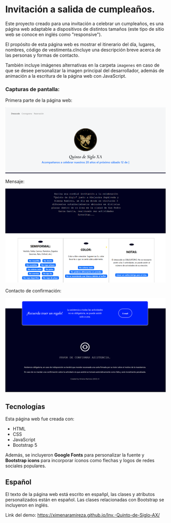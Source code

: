 # Invitación a salida de cumpleaños.

Este proyecto creado para una invitación a celebrar un cumpleaños, es una página web adaptable a dispositivos de distintos tamaños (este tipo de sitio web se conoce en inglés como "responsive"). 

El propósito de esta página web es mostrar el itinerario del día, lugares, nombres, código de vestimenta.cIncluye una descripción breve acerca de las personas y formas de contacto. 

También incluye imágenes alternativas en la carpeta `imagenes` en caso de que se desee personalizar la imagen principal del desarrollador, además de animación a la escritura de la página web con JavaScript.

### Capturas de pantalla:

Primera parte de la página web:

![Primera parte de la página web](imagenes/Encabezado_invitacion.png)

Mensaje:

![Mensaje](imagenes/main_invitacion.png)



Contacto de confirmación:

![Contacto](imagenes/contacto_invitacion.png)

## Tecnologías

Esta página web fue creada con:

* HTML
* CSS
* JavaScript 
* Bootstrap 5

Además, se incluyeron **Google Fonts** para personalizar la fuente y **Bootstrap icons** para incorporar íconos como flechas y logos de redes sociales populares. 

## Español

El texto de la página web está escrito en españpl, las clases y atributos personalizados están en español. Las clases relacionadas con Bootstrap se incluyeron en inglés.

Link del demo:
https://ximenaramireza.github.io/Inv.-Quinto-de-Siglo-AX/



